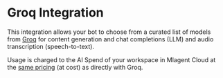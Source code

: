 # Groq Integration

This integration allows your bot to choose from a curated list of models from [Groq](https://groq.com/) for content generation and chat completions (LLM) and audio transcription (speech-to-text).

Usage is charged to the AI Spend of your workspace in Mlagent Cloud at the [same pricing](https://wow.groq.com/) (at cost) as directly with Groq.
